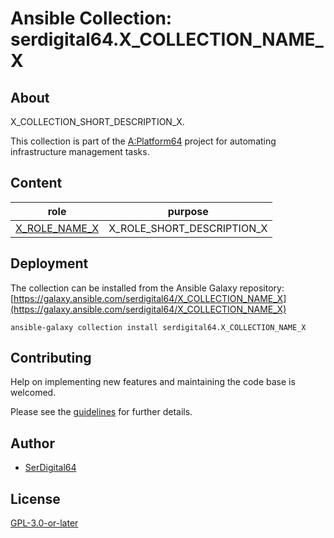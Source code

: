 # Ansible Collection: serdigital64.X_COLLECTION_NAME_X

## About

X_COLLECTION_SHORT_DESCRIPTION_X.

This collection is part of the [A:Platform64](https://aplatform64.readthedocs.io) project for automating infrastructure management tasks.

## Content

| role                                       | purpose                    |
| ------------------------------------------ | -------------------------- |
| [X_ROLE_NAME_X](../roles/X_ROLE_NAME_X.md) | X_ROLE_SHORT_DESCRIPTION_X |

## Deployment

The collection can be installed from the Ansible Galaxy repository: [https://galaxy.ansible.com/serdigital64/X_COLLECTION_NAME_X](https://galaxy.ansible.com/serdigital64/X_COLLECTION_NAME_X)

```shell
ansible-galaxy collection install serdigital64.X_COLLECTION_NAME_X
```

## Contributing

Help on implementing new features and maintaining the code base is welcomed.

Please see the [guidelines](https://aplatform64.readthedocs.io/en/latest/contributing/guidelines) for further details.

## Author

- [SerDigital64](https://github.com/serdigital64)

## License

[GPL-3.0-or-later](https://www.gnu.org/licenses/gpl-3.0.txt)
